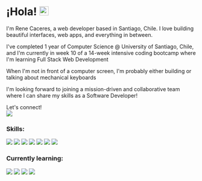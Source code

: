 # ¡Hola! <img src="https://user-images.githubusercontent.com/1303154/88677602-1635ba80-d120-11ea-84d8-d263ba5fc3c0.gif" width="24px" alt="hi">
I'm Rene Caceres, a web developer based in Santiago, Chile. I love building beautiful interfaces, web apps, and everything in between.

I've completed 1 year of Computer Science @ University of Santiago, Chile, and I'm currently in week 10 of a 14-week intensive coding bootcamp where I'm learning Full Stack Web Development

When I'm not in front of a computer screen, I'm probably either building or talking about mechanical keyboards

I'm looking forward to joining a mission-driven and collaborative team where I can share my skills as a Software Developer!

Let's connect! <br> [![](https://img.shields.io/badge/linkedin-1d4ed8?style=for-the-badge&logo=linkedin&logoColor=white)](https://www.linkedin.com/in/renecaceresdeveloper/)

### Skills:
[![](https://img.shields.io/badge/nextjs-18181b?style=for-the-badge&logo=next.js&logoColor=white)](https://nextjs.org/)
[![](https://img.shields.io/badge/tailwindcss-134e4a?style=for-the-badge&logo=tailwindcss&logoColor=white)](https://tailwindcss.com/)
[![](https://img.shields.io/badge/reactjs-0c4a6e?style=for-the-badge&logo=react&logoColor=white)](https://reactjs.org/)
[![](https://img.shields.io/badge/flask-1c1917?style=for-the-badge&logo=flask&logoColor=white)](https://flask.palletsprojects.com/en/2.1.x/)
[![](https://img.shields.io/badge/javascipt-ca8a04?style=for-the-badge&logo=javascript&logoColor=white)](https://developer.mozilla.org/en-US/docs/Web/JavaScript)
[![](https://img.shields.io/badge/python-2563eb?style=for-the-badge&logo=python&logoColor=white)](https://www.python.org/)
[![](https://img.shields.io/badge/mysql-ea580c?style=for-the-badge&logo=mysql&logoColor=white)](https://www.mysql.com/)

### Currently learning:
[![](https://img.shields.io/badge/mongodb-16a34a?style=for-the-badge&logo=mongodb&logoColor=white)](https://www.mongodb.com/)
[![](https://img.shields.io/badge/express-475569?style=for-the-badge&logo=express&logoColor=white)](https://expressjs.com/)
[![](https://img.shields.io/badge/nodejs-14532d?style=for-the-badge&logo=node.js&logoColor=white)](https://nodejs.org/en/)
[![](https://img.shields.io/badge/framermotion-4c1d95?style=for-the-badge&logo=framer&logoColor=white)](https://nodejs.org/en/)
